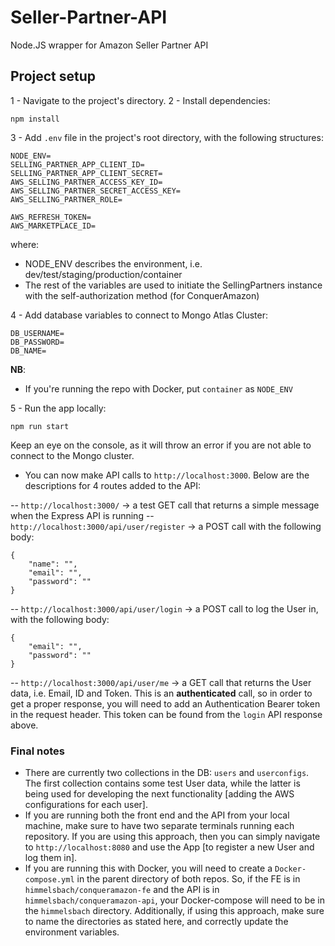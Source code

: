 # Seller-Partner-API
Node.JS wrapper for Amazon Seller Partner API

## Project setup
1 - Navigate to the project's directory.
2 - Install dependencies:
```
npm install
```
3 - Add `.env` file in the project's root directory, with the following structures:
```
NODE_ENV=
SELLING_PARTNER_APP_CLIENT_ID=
SELLING_PARTNER_APP_CLIENT_SECRET=
AWS_SELLING_PARTNER_ACCESS_KEY_ID=
AWS_SELLING_PARTNER_SECRET_ACCESS_KEY=
AWS_SELLING_PARTNER_ROLE=

AWS_REFRESH_TOKEN=
AWS_MARKETPLACE_ID=
```
where:
- NODE_ENV describes the environment, i.e. dev/test/staging/production/container
- The rest of the variables are used to initiate the SellingPartners instance with the self-authorization method (for ConquerAmazon)

4 - Add database variables to connect to Mongo Atlas Cluster:

```
DB_USERNAME=
DB_PASSWORD=
DB_NAME=
```

**NB**:
- If you're running the repo with Docker, put `container` as `NODE_ENV`

5 - Run the app locally:

```
npm run start
```

Keep an eye on the console, as it will throw an error if you are not able to connect to the Mongo cluster.


- You can now make API calls to `http://localhost:3000`. Below are the descriptions for 4 routes added to the API:

-- `http://localhost:3000/` -> a test GET call that returns a simple message when the Express API is running
-- `http://localhost:3000/api/user/register` -> a POST call with the following body:

```
{
    "name": "",
    "email": "",
    "password": ""
}
```

-- `http://localhost:3000/api/user/login` -> a POST call to log the User in, with the following body:

```
{
    "email": "",
    "password": ""
}
```

-- `http://localhost:3000/api/user/me` -> a GET call that returns the User data, i.e. Email, ID and Token. This is an **authenticated** call, so in order to get a proper response, you will need to add an Authentication Bearer token in the request header. This token can be found from the `login` API response above.

### Final notes
- There are currently two collections in the DB: `users` and `userconfigs`. The first collection contains some test User data, while the latter is being used for developing the next functionality [adding the AWS configurations for each user].
- If you are running both the front end and the API from your local machine, make sure to have two separate terminals running each repository. If you are using this approach, then you can simply navigate to `http://localhost:8080` and use the App [to register a new User and log them in].
- If you are running this with Docker, you will need to create a `Docker-compose.yml` in the parent directory of both repos. So, if the FE is in `himmelsbach/conqueramazon-fe` and the API is in `himmelsbach/conqueramazon-api`, your Docker-compose will need to be in the `himmelsbach` directory. Additionally, if using this approach, make sure to name the directories as stated here, and correctly update the environment variables.
